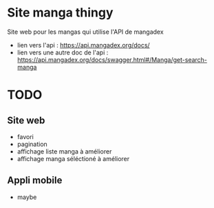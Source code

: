 # Site manga thingy 
Site web pour les mangas qui utilise l'API de mangadex 


- lien vers l'api : https://api.mangadex.org/docs/
- lien vers une autre doc de l'api : https://api.mangadex.org/docs/swagger.html#/Manga/get-search-manga

# TODO
## Site web
- favori
- pagination
- affichage liste manga à améliorer
- affichage manga séléctioné à améliorer

## Appli mobile 
- maybe
